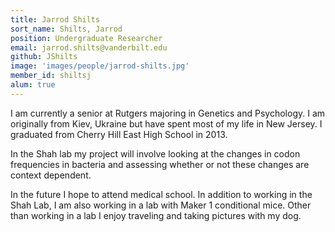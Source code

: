 ```yaml
---
title: Jarrod Shilts
sort_name: Shilts, Jarrod
position: Undergraduate Researcher
email: jarrod.shilts@vanderbilt.edu
github: JShilts
image: 'images/people/jarrod-shilts.jpg'
member_id: shiltsj
alum: true
---
```


I am currently a senior at Rutgers majoring in Genetics and Psychology. I am originally from Kiev, Ukraine but have spent most of my life in New Jersey. I graduated from Cherry Hill East High School in 2013. 

In the Shah lab my project will involve looking at the changes in codon frequencies in bacteria and assessing whether or not these changes are context dependent. 

In the future I hope to attend medical school. In addition to working in the Shah Lab, I am also working in a lab with Maker 1 conditional mice. Other than working in a lab I enjoy traveling and taking pictures with my dog. 
